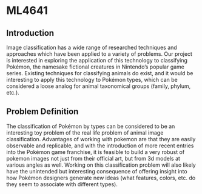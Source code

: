 # ML4641

## Introduction
Image classification has a wide range of researched techniques and approaches which have been applied to a variety of problems. Our project is interested in exploring the application of this technology to classifying Pokémon, the namesake fictional creatures in Nintendo’s popular game series. Existing techniques for classifying animals do exist, and it would be interesting to apply this technology to Pokémon types, which can be considered a loose analog for animal taxonomical groups (family, phylum, etc.).

## Problem Definition
The classification of Pokémon by types can be considered to be an interesting toy problem of the real life problem of animal image classification. Advantages of working with pokemon are that they are easily observable and replicable, and with the introduction of more recent entries into the Pokémon game franchise, it is feasible to build a very robust of pokemon images not just from their official art, but from 3d models at various angles as well. Working on this classification problem will also likely have the unintended but interesting consequence of offering insight into how Pokémon designers generate new ideas (what features, colors, etc. do they seem to associate with different types).
